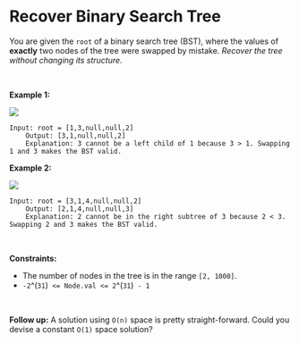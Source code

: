 # Recover Binary Search Tree


You are given the `root` of a binary search tree (BST), where the values
of **exactly** two nodes of the tree were swapped by mistake. *Recover
the tree without changing its structure*.

 

**Example 1:**

![](https://assets.leetcode.com/uploads/2020/10/28/recover1.jpg)

    Input: root = [1,3,null,null,2]
        Output: [3,1,null,null,2]
        Explanation: 3 cannot be a left child of 1 because 3 > 1. Swapping 1 and 3 makes the BST valid.
        

**Example 2:**

![](https://assets.leetcode.com/uploads/2020/10/28/recover2.jpg)

    Input: root = [3,1,4,null,null,2]
        Output: [2,1,4,null,null,3]
        Explanation: 2 cannot be in the right subtree of 3 because 2 < 3. Swapping 2 and 3 makes the BST valid.
        

 

**Constraints:**

- The number of nodes in the tree is in the range `[2, 1000]`.
- `-2`^(`31`)` <= Node.val <= 2`^(`31`)` - 1`

 

**Follow up:** A solution using `O(n)` space is pretty straight-forward.
Could you devise a constant `O(1)` space solution?
